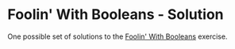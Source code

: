 # Foolin' With Booleans - Solution

One possible set of solutions to the [Foolin' With Booleans](https://github.com/ci-wdi-900/foolin-with-booleans) exercise.